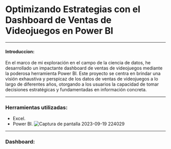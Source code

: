 # Optimizando Estrategias con el Dashboard de Ventas de Videojuegos en Power BI

------------
#### Introduccion:
En el marco de mi exploración en el campo de la ciencia de datos, he desarrollado un impactante dashboard de ventas de videojuegos mediante la poderosa herramienta Power BI. Este proyecto se centra en brindar una visión exhaustiva y perspicaz de los datos de ventas de videojuegos a lo largo de diferentes años, otorgando a los usuarios la capacidad de tomar decisiones estratégicas y fundamentadas en información concreta.

------------
### Herramientas utilizadas:
- Excel.
- Power BI.
![Captura de pantalla 2023-09-19 224029](https://github.com/FranciscoSerafini/dashboard-ventas-videojuegos/assets/112417033/38fd94e4-f52b-4ba1-ad87-3857a64677ab)

------------
### Dashboard:
